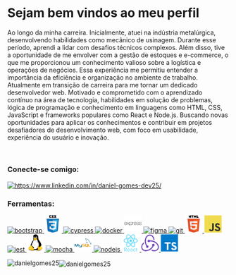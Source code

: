# Sejam bem vindos ao meu perfil 

Ao longo da minha carreira. Inicialmente, atuei na indústria metalúrgica, desenvolvendo habilidades como mecânico de usinagem. Durante esse período, aprendi a lidar com desafios técnicos complexos. Além disso, tive a oportunidade de me envolver com a gestão de estoques e e-commerce, o que me proporcionou um conhecimento valioso sobre a logística e operações de negócios. Essa experiência me permitiu entender a importância da eficiência e organização no ambiente de trabalho. Atualmente em transição de carreira para me tornar um dedicado desenvolvedor web. Motivado e comprometido com o aprendizado contínuo na área de tecnologia, habilidades em solução de problemas, lógica de programação e conhecimento em linguagens como HTML, CSS, JavaScript e frameworks populares como React e Node.js. Buscando novas oportunidades para aplicar os conhecimentos e contribuir em projetos desafiadores de desenvolvimento web, com foco em usabilidade, experiência do usuário e inovação.
<br>


<br>

<!-- TECNOLOGIAS -->

<h3 align="left">Conecte-se comigo:</h3>
<p align="left">
<a href="https://linkedin. com/in/https://www.linkedin.com/in/daniel-gomes-dev25/" target="blank"><img align="center" src="https://raw.githubusercontent.com/rahuldkjain /github-profile-readme-generator/master/src/images/icons/Social/linked-in-alt.svg" alt="https://www.linkedin.com/in/daniel-gomes-dev25/" height="30" width="40" /></a>
</p>
<div>

<h3 align="left">Ferramentas:</h3>
<p align="left"> <a href="https://getbootstrap.com" target="_blank" rel="noreferrer"> <img src="https://raw.githubusercontent.com/devicons/devicon /master/icons/bootstrap/bootstrap-plain-wordmark.svg" alt="bootstrap" width="40" height="40"/> </a> <a href="https://www.w3schools.com /css/" target="_blank" rel="noreferrer"> <img src="https://raw.githubusercontent.com/devicons/devicon/master/icons/css3/css3-original-wordmark.svg" alt= "css3" width="40" height="40"/> </a> <a href="https://www.cypress.io" target="_blank" rel="noreferrer"> <img src="https://raw.githubusercontent.com/simple-icons/simple-icons/6e46ec1fc23b60c8fd0d2f2ff46db82e16dbd75f/icons/cypress.svg" alt="cypress" largura ="40" height="40"/> </a> <a href="https://www.docker.com/" target="_blank" rel="noreferrer"> <img src="https:/ /raw.githubusercontent.com/devicons/devicon/master/icons/docker/docker-original-wordmark.svg" alt="docker" width="40" height="40"/> </a> <a href= "https://expressjs.com" target="_blank" rel="noreferrer"> <img src="https://raw.githubusercontent.com/devicons/devicon/master/icons/express/express-original-wordmark.svg" alt="express" width="40" height="40"/> </a> <a href="https:// www.figma.com/" target="_blank" rel="noreferrer"> <img src="https://www.vectorlogo.zone/logos/figma/figma-icon.svg" alt="figma" width= "40" height="40"/> </a> <a href="https://git-scm.com/" target="_blank" rel="noreferrer"> <img src="https:// www.vectorlogo.zone/logos/git-scm/git-scm-icon.svg" alt="git" width="40" height="40"/> </a> <a href="https:// www.w3.org/html/" target="_blank" rel="noreferrer"> <img src="https://raw.githubusercontent.com/devicons/devicon/master/icons/html5/html5-original-wordmark.svg" alt ="html5" width="40" height="40"/> </a> <a href="https://developer.mozilla.org/en-US/docs/Web/JavaScript" target="_blank" rel="noreferrer"> <img src="https://raw.githubusercontent.com/devicons/devicon/master/icons/javascript/javascript-original.svg" alt="javascript" width="40" height=" 40"/> </a> <a href="https://jestjs.io" target="_blank" rel="noreferrer"> <img src="https://www.vectorlogo.zone/logos/jestjsio/jestjsio-icon.svg" alt="jest" width="40" height="40"/> </a> <a href="https://www.linux.org/" target ="_blank" rel="noreferrer"> <img src="https://raw.githubusercontent.com/devicons/devicon/master/icons/linux/linux-original.svg" alt="linux" width="40 " height="40"/> </a> <a href="https://mochajs.org" target="_blank" rel="noreferrer"> <img src="https://www.vectorlogo.zone /logos/mochajs/mochajs-icon.svg" alt="mocha" width="40" height="40"/> </a> <a href="https://www.mysql.com/" target="_blank" rel="noreferrer"> <img src="https://raw.githubusercontent.com/devicons/devicon/master/icons/mysql/mysql-original-wordmark.svg" alt=" mysql" width="40" height="40"/> </a> <a href="https://nodejs.org" target="_blank" rel="noreferrer"> <img src="https:/ /raw.githubusercontent.com/devicons/devicon/master/icons/nodejs/nodejs-original-wordmark.svg" alt="nodejs" width="40" height="40"/> </a> <a href= "https://reactjs.org/" target="_blank" rel="noreferrer"> <img src="https://raw.githubusercontent.com/devicons/devicon/master/icons/react/react-original-wordmark.svg" alt="react" width="40" height="40"/> </a> <a href="https:// redux.js.org" target="_blank" rel="noreferrer"> <img src="https://raw.githubusercontent.com/devicons/devicon/master/icons/redux/redux-original.svg" alt= "redux" width="40" height="40"/> </a> <a href="https://www.typescriptlang.org/" target="_blank" rel="noreferrer"> <img src= "https://raw.githubusercontent.com/devicons/devicon/master/icons/typescript/typescript-original.svg" alt="typescript" width="40" height="40"/> </a> </p>
</div>

<p><img align="left" src="https://github-readme-stats.vercel.app/api/top-langs?username=danielgomes25&show_icons=true&locale=en&layout=compact" alt="danielgomes25" /> </p>

<p> <img align="center" src="https://github-readme-stats.vercel.app/api?username=danielgomes25&show_icons=true&locale=en" alt="danielgomes25" /> </p>


